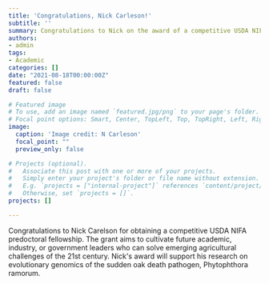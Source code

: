 ```yaml
---
title: 'Congratulations, Nick Carleson!'
subtitle: ''
summary: Congratulations to Nick on the award of a competitive USDA NIFA predoctoral fellowship. 
authors:
- admin
tags:
- Academic
categories: []
date: "2021-08-18T00:00:00Z"
featured: false
draft: false

# Featured image
# To use, add an image named `featured.jpg/png` to your page's folder.
# Focal point options: Smart, Center, TopLeft, Top, TopRight, Left, Right, BottomLeft, Bottom, BottomRight
image:
  caption: 'Image credit: N Carleson'
  focal_point: ""
  preview_only: false

# Projects (optional).
#   Associate this post with one or more of your projects.
#   Simply enter your project's folder or file name without extension.
#   E.g. `projects = ["internal-project"]` references `content/project/deep-learning/index.md`.
#   Otherwise, set `projects = []`.
projects: []

---
```


Congratulations to Nick Carelson for obtaining a competitive USDA NIFA predoctoral fellowship. The grant aims to cultivate future academic, industry, or government leaders who can solve emerging agricultural challenges of the 21st century. Nick's award will support his research on evolutionary genomics of the sudden oak death pathogen, Phytophthora ramorum.




